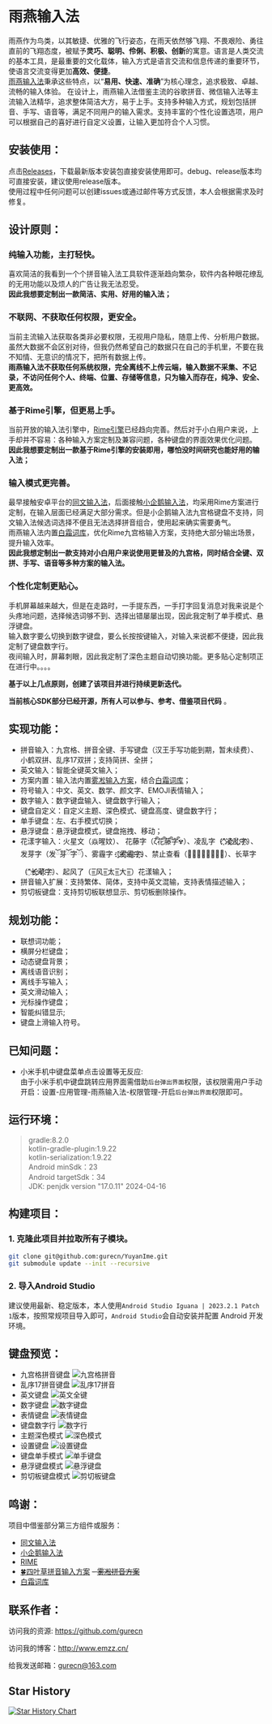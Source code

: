 # 雨燕输入法
雨燕作为鸟类，以其敏捷、优雅的飞行姿态，在雨天依然够飞翔、不畏艰险、勇往直前的飞翔态度，被赋予**灵巧、聪明、伶俐、积极、创新**的寓意。语言是人类交流的基本工具，是最重要的文化载体，输入方式是语言交流和信息传递的重要环节，使语言交流变得更加**高效、便捷**。  
[雨燕输入法](https://github.com/gurecn/YuyanIme)秉承这些特点，以“**易用、快速、准确**”为核心理念，追求极致、卓越、流畅的输入体验。 在设计上，雨燕输入法借鉴主流的谷歌拼音、微信输入法等主流输入法精华，追求整体简洁大方，易于上手。支持多种输入方式，规划包括拼音、手写、语音等，满足不同用户的输入需求。支持丰富的个性化设置选项，用户可以根据自己的喜好进行自定义设置，让输入更加符合个人习惯。
## 安装使用：
点击[Releases](https://github.com/gurecn/YuyanIme/releases)，下载最新版本安装包直接安装使用即可。debug、release版本均可直接安装，建议使用release版本。  
使用过程中任何问题可以创建issues或通过邮件等方式反馈，本人会根据需求及时修复。
## 设计原则：
### 纯输入功能，主打轻快。
喜欢简洁的我看到一个个拼音输入法工具软件逐渐趋向繁杂，软件内各种眼花缭乱的无用功能以及烦人的广告让我无法忍受。  
**因此我想要定制出一款简洁、实用、好用的输入法；**
### 不联网、不获取任何权限，更安全。
当前主流输入法获取各类非必要权限，无视用户隐私，随意上传、分析用户数据。虽然大数据不会区别对待，但我仍然希望自己的数据只在自己的手机里，不要在我不知情、无意识的情况下，把所有数据上传。  
**雨燕输入法不获取任何系统权限，完全离线不上传云端，输入数据不采集、不记录，不访问任何个人、终端、位置、存储等信息，只为输入而存在，纯净、安全、更高效。**
### 基于Rime引擎，但更易上手。
当前开放的输入法引擎中，[Rime引擎](https://github.com/rime/librime)已经趋向完善。然后对于小白用户来说，上手却并不容易：各种输入方案定制及兼容问题，各种键盘的界面效果优化问题。  
**因此我想要定制出一款基于Rime引擎的安装即用，哪怕没时间研究也能好用的输入法；**
### 输入模式更完善。
最早接触安卓平台的[同文输入法](https://github.com/osfans)，后面接触[小企鹅输入法](https://github.com/fcitx5-android/fcitx5-android)，均采用Rime方案进行定制，在输入层面已经满足大部分需求。但是小企鹅输入法九宫格键盘不支持，同文输入法候选词选择不便且无法选择拼音组合，使用起来确实需要勇气。  
雨燕输入法内置[白霜词库](https://github.com/gaboolic/rime-frost)，优化Rime九宫格输入方案，支持绝大部分输出场景，提升输入效率。  
**因此我想定制出一款支持对小白用户来说使用更普及的九宫格，同时结合全键、双拼、手写、语音等多种方案的输入法。**  
### 个性化定制更贴心。
手机屏幕越来越大，但是在走路时，一手提东西，一手打字回复消息对我来说是个头疼地问题，选择候选词够不到、选择出错屡屡出现，因此我定制了单手模式、悬浮键盘。  
输入数字要么切换到数字键盘，要么长按按键输入，对输入来说都不便捷，因此我定制了键盘数字行。  
夜间输入时，屏幕刺眼，因此我定制了深色主题自动切换功能。更多贴心定制项正在进行中。。。。  

**基于以上几点原则，创建了该项目并进行持续更新迭代。**  

**当前核心SDK部分已经开源，所有人可以参与、参考、借鉴项目代码** 。

## 实现功能：
+ 拼音输入：九宫格、拼音全键、手写键盘（汉王手写功能到期，暂未续费）、小鹤双拼、乱序17双拼；支持简拼、全拼；
+ 英文输入：智能全键英文输入；
+ 方案内置：输入法内置[雾凇输入方案](https://github.com/iDvel/rime-ice)，结合[白霜词库](https://github.com/gaboolic/rime-frost)；
+ 符号输入：中文、英文、数学、颜文字、EMOJI表情输入；
+ 数字输入：数字键盘输入、键盘数字行输入； 
+ 键盘自定义：自定义主题、深色模式、键盘高度、键盘数字行； 
+ 单手键盘：左、右手模式切换；
+ 悬浮键盘：悬浮键盘模式，键盘拖拽、移动；
+ 花漾字输入：火星文（焱暒妏）、 花藤字（ζั͡花ั͡藤ั͡字ั͡✾）、凌乱字（"҉҉҉凌҉҉҉乱҉҉҉字҉҉҉）、发芽字（发ོ芽ོ字ོ）、雾霾字（҈҈҈҈雾҈҈҈҈霾҈҈҈҈字҈҈҈҈）、禁止查看（禁⃠止⃠查⃠看⃠）、长草字（"҈长҉҉҈草҉҉҈字҉）、起风了（=͟͟͞͞风=͟͟͞͞太=͟͟͞͞大=͟͟͞͞）花漾输入； 
+ 拼音输入扩展：支持繁体、简体，支持中英文混输，支持表情描述输入；
+ 剪切板键盘：支持剪切板联想显示、剪切板删除操作。

## 规划功能：
* 联想词功能；
* 横屏分栏键盘；
* 动态键盘背景；
* 离线语音识别；
* 离线手写输入；
* 英文滑动输入；
* 光标操作键盘；
* 智能纠错显示;
* 键盘上滑输入符号。

## 已知问题：
* 小米手机中键盘菜单点击设置等无反应:  
  由于小米手机中键盘跳转应用界面需借助`后台弹出界面`权限，该权限需用户手动开启：设置-应用管理-雨燕输入法-权限管理-开启`后台弹出界面`权限即可。

## 运行环境：
> gradle:8.2.0  
> kotlin-gradle-plugin:1.9.22  
> kotlin-serialization:1.9.22  
> Android minSdk：23  
> Android targetSdk：34  
> JDK: penjdk version "17.0.11" 2024-04-16

## 构建项目：
### 1. 克隆此项目并拉取所有子模块。
```sh
git clone git@github.com:gurecn/YuyanIme.git
git submodule update --init --recursive
```
### 2. 导入Android Studio
建议使用最新、稳定版本，本人使用`Android Studio Iguana | 2023.2.1 Patch 1`版本，按照常规项目导入即可，`Android Studio`会自动安装并配置 Android 开发环境。

## 键盘预览：
* 九宫格拼音键盘
  ![九宫格拼音](./images/T9.webp)
* 乱序17拼音键盘
  ![乱序17拼音](./images/lx17.webp)
* 英文键盘
  ![英文全键](./images/qwerty.webp)
* 数字键盘
  ![数字键盘](./images/number.webp)
* 表情键盘
  ![表情键盘](./images/emoji.webp)
* 键盘数字行
  ![数字行](./images/numberline.webp)
* 主题深色模式
  ![深色模式](./images/dark.webp)
* 设置键盘
  ![设置键盘](./images/setting.webp)
* 键盘单手模式
  ![单手键盘](./images/onehand.webp)
* 悬浮键盘模式
  ![悬浮键盘](./images/FloatKeyboard.webp)
* 剪切板键盘模式
  ![剪切板键盘](./images/ClipBoard.webp)

## 鸣谢：
项目中借鉴部分第三方组件或服务：
- [同文输入法](https://github.com/osfans)
- [小企鹅输入法](https://github.com/fcitx5-android/fcitx5-android)
- [RIME](http://rime.im)
- [🍀四叶草拼音输入方案](https://github.com/fkxxyz/rime-cloverpinyin)
~~- [雾凇拼音方案](https://github.com/iDvel/rime-ice)~~
- [白霜词库](https://github.com/gaboolic/rime-frost)


## 联系作者：
访问我的资源: <a href="https://github.com/gurecn">https://github.com/gurecn</a>  
  
访问我的博客：<a href="http://www.emzz.cn/">http://www.emzz.cn/</a>  

给我发送邮箱：[gurecn@163.com](mailto:gurecn@163.com)


## Star History

[![Star History Chart](https://api.star-history.com/svg?repos=gurecn/YuyanIme&type=Date)](https://star-history.com/#gurecn/YuyanIme&Date)




